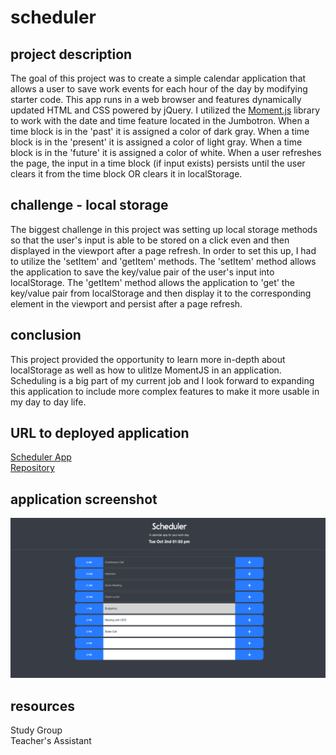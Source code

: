 # scheduler

## project description

The goal of this project was to create a simple calendar application that allows a user to save work events for each hour of the day by modifying starter code. This app runs in a web browser and features dynamically updated HTML and CSS powered by jQuery. I utilized the [Moment.js](https://momentjs.com/) library to work with the date and time feature located in the Jumbotron. When a time block is in the 'past' it is assigned a color of dark gray. When a time block is in the 'present' it is assigned a color of light gray. When a time block is in the 'future' it is assigned a color of white. When a user refreshes the page, the input in a time block (if input exists) persists until the user clears it from the time block OR clears it in localStorage.

## challenge - local storage

The biggest challenge in this project was setting up local storage methods so that the user's input is able to be stored on a click even and then displayed in the viewport after a page refresh. In order to set this up, I had to utilize the 'setItem' and 'getItem' methods. The 'setItem' method allows the application to save the key/value pair of the user's input into localStorage. The 'getItem' method allows the application to 'get' the key/value pair from localStorage and then display it to the corresponding element in the viewport and persist after a page refresh.

## conclusion

This project provided the opportunity to learn more in-depth about localStorage as well as how to ulitlze MomentJS in an application. Scheduling is a big part of my current job and I look forward to expanding this application to include more complex features to make it more usable in my day to day life.

## URL to deployed application

[Scheduler App](https://mychalgm.github.io/scheduler)<br>
[Repository](https://github.com/mychalgm/scheduler)

## application screenshot

![alttext](assets/images/screenshot.png "Scheduler Screenshot")

## resources

Study Group<br>
Teacher's Assistant<br>
